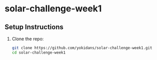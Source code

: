 # solar-challenge-week1
## **Setup Instructions**
1. Clone the repo:
   ```bash
   git clone https://github.com/yokidans/solar-challenge-week1.git
   cd solar-challenge-week1
